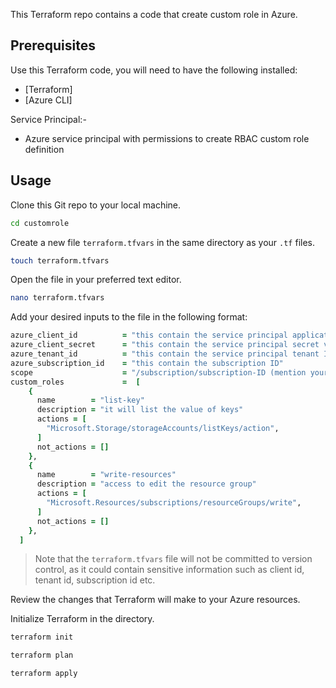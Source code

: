 This Terraform repo contains a code that create custom role in Azure.

## Prerequisites

Use this Terraform code, you will need to have the following installed:

- [Terraform]
- [Azure CLI]

Service Principal:-

- Azure service principal with permissions to create RBAC custom role definition

## Usage

Clone this Git repo to your local machine.

```bash
cd customrole
```

Create a new file `terraform.tfvars` in the same directory as your `.tf` files.

```bash
touch terraform.tfvars
```

Open the file in your preferred text editor.

```bash
nano terraform.tfvars
```

Add your desired inputs to the file in the following format:

```ruby
azure_client_id          = "this contain the service principal application (client) ID"
azure_client_secret      = "this contain the service principal secret value"
azure_tenant_id          = "this contain the service principal tenant ID"
azure_subscription_id    = "this contain the subscription ID"
scope                    = "/subscription/subscription-ID (mention your subscription-ID)"
custom_roles             =  [
    {
      name        = "list-key"
      description = "it will list the value of keys"
      actions = [
        "Microsoft.Storage/storageAccounts/listKeys/action",
      ]
      not_actions = []
    },
    {
      name        = "write-resources"
      description = "access to edit the resource group"
      actions = [
        "Microsoft.Resources/subscriptions/resourceGroups/write",
      ]
      not_actions = []
    },
  ]

```

> Note that the `terraform.tfvars` file will not be committed to version control, as it could contain sensitive information such as client id, tenant id, subscription id etc.

Review the changes that Terraform will make to your Azure resources.


Initialize Terraform in the directory.

```bash
terraform init
```
```bash
terraform plan
```
```bash
terraform apply
```
